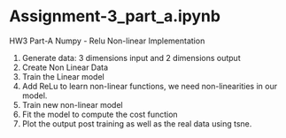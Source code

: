 # Assignment-3_part_a.ipynb
HW3 Part-A Numpy - Relu Non-linear Implementation 

1. Generate data: 3 dimensions input and 2 dimensions output 
2. Create Non Linear Data
3. Train the Linear model
4. Add ReLu to learn non-linear functions, we need non-linearities in our model.
5. Train new non-linear model
6. Fit the model to compute the cost function
7. Plot the output post training as well as the real data using tsne.
